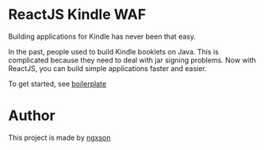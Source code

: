 # ReactJS Kindle WAF

Building applications for Kindle has never been that easy.

In the past, people used to build Kindle booklets on Java. This is complicated because they need to deal with jar signing problems. Now with ReactJS, you can build simple applications faster and easier.

To get started, see [boilerplate]()

# Author

This project is made by [ngxson](https://ngxson.com)
